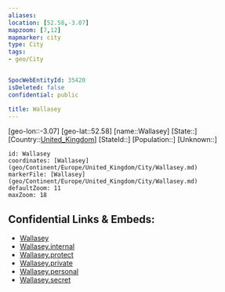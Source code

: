 ```yaml
---
aliases: 
location: [52.58,-3.07]
mapzoom: [7,12] 
mapmarker: city 
type: City
tags:
- geo/City


SpocWebEntityId: 35420
isDeleted: false
confidential: public

title: Wallasey
---
```

[geo-lon::-3.07]
[geo-lat::52.58]
[name::Wallasey]
[State::]
[Country::[United_Kingdom](geo/Continent/Europe/United_Kingdom.md)]
[StateId::]
[Population::]
[Unknown::]


```leaflet
id: Wallasey
coordinates: [Wallasey](geo/Continent/Europe/United_Kingdom/City/Wallasey.md)
markerFile: [Wallasey](geo/Continent/Europe/United_Kingdom/City/Wallasey.md)
defaultZoom: 11 
maxZoom: 18
```


## Confidential Links & Embeds: 
- [Wallasey](../../../../../../_public/geo/Continent/Europe/United_Kingdom/City/Wallasey.md) 
- [Wallasey.internal](../../../../../../_internal/geo/Continent/Europe/United_Kingdom/City/Wallasey.internal.md) 
- [Wallasey.protect](../../../../../../_protect/geo/Continent/Europe/United_Kingdom/City/Wallasey.protect.md) 
- [Wallasey.private](../../../../../../_private/geo/Continent/Europe/United_Kingdom/City/Wallasey.private.md) 
- [Wallasey.personal](../../../../../../_personal/geo/Continent/Europe/United_Kingdom/City/Wallasey.personal.md) 
- [Wallasey.secret](../../../../../../_secret/geo/Continent/Europe/United_Kingdom/City/Wallasey.secret.md) 
